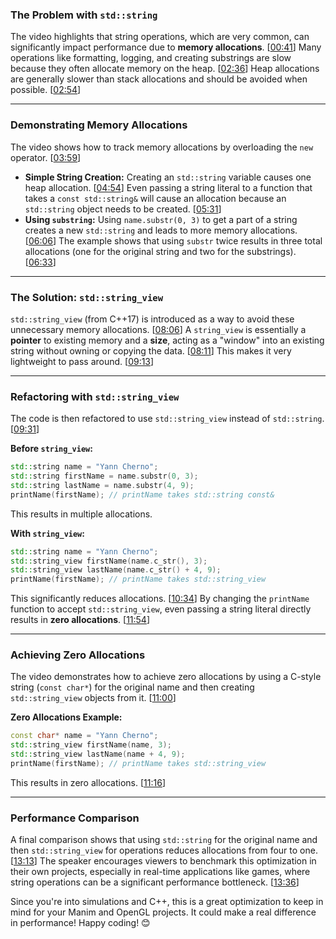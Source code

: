 ### The Problem with `std::string`

The video highlights that string operations, which are very common, can significantly impact performance due to **memory allocations**. \[[00:41](http://www.youtube.com/watch?v=ZO68JEgoPeg&t=41)\] Many operations like formatting, logging, and creating substrings are slow because they often allocate memory on the heap. \[[02:36](http://www.youtube.com/watch?v=ZO68JEgoPeg&t=156)\] Heap allocations are generally slower than stack allocations and should be avoided when possible. \[[02:54](http://www.youtube.com/watch?v=ZO68JEgoPeg&t=174)\]

-----

### Demonstrating Memory Allocations

The video shows how to track memory allocations by overloading the `new` operator. \[[03:59](http://www.youtube.com/watch?v=ZO68JEgoPeg&t=239)\]

  * **Simple String Creation:** Creating an `std::string` variable causes one heap allocation. \[[04:54](http://www.youtube.com/watch?v=ZO68JEgoPeg&t=294)\] Even passing a string literal to a function that takes a `const std::string&` will cause an allocation because an `std::string` object needs to be created. \[[05:31](http://www.youtube.com/watch?v=ZO68JEgoPeg&t=331)\]
  * **Using `substring`:** Using `name.substr(0, 3)` to get a part of a string creates a new `std::string` and leads to more memory allocations. \[[06:06](http://www.youtube.com/watch?v=ZO68JEgoPeg&t=366)\] The example shows that using `substr` twice results in three total allocations (one for the original string and two for the substrings). \[[06:33](http://www.youtube.com/watch?v=ZO68JEgoPeg&t=393)\]

-----

### The Solution: `std::string_view`

`std::string_view` (from C++17) is introduced as a way to avoid these unnecessary memory allocations. \[[08:06](http://www.youtube.com/watch?v=ZO68JEgoPeg&t=486)\] A `string_view` is essentially a **pointer** to existing memory and a **size**, acting as a "window" into an existing string without owning or copying the data. \[[08:11](http://www.youtube.com/watch?v=ZO68JEgoPeg&t=491)\] This makes it very lightweight to pass around. \[[09:13](http://www.youtube.com/watch?v=ZO68JEgoPeg&t=553)\]

-----

### Refactoring with `std::string_view`

The code is then refactored to use `std::string_view` instead of `std::string`. \[[09:31](http://www.youtube.com/watch?v=ZO68JEgoPeg&t=571)\]

**Before `string_view`:**

```cpp
std::string name = "Yann Cherno";
std::string firstName = name.substr(0, 3);
std::string lastName = name.substr(4, 9);
printName(firstName); // printName takes std::string const&
```

This results in multiple allocations.

**With `string_view`:**

```cpp
std::string name = "Yann Cherno";
std::string_view firstName(name.c_str(), 3);
std::string_view lastName(name.c_str() + 4, 9);
printName(firstName); // printName takes std::string_view
```

This significantly reduces allocations. \[[10:34](http://www.youtube.com/watch?v=ZO68JEgoPeg&t=634)\] By changing the `printName` function to accept `std::string_view`, even passing a string literal directly results in **zero allocations**. \[[11:54](http://www.youtube.com/watch?v=ZO68JEgoPeg&t=714)\]

-----

### Achieving Zero Allocations

The video demonstrates how to achieve zero allocations by using a C-style string (`const char*`) for the original name and then creating `std::string_view` objects from it. \[[11:00](http://www.youtube.com/watch?v=ZO68JEgoPeg&t=660)\]

**Zero Allocations Example:**

```cpp
const char* name = "Yann Cherno";
std::string_view firstName(name, 3);
std::string_view lastName(name + 4, 9);
printName(firstName); // printName takes std::string_view
```

This results in zero allocations. \[[11:16](http://www.youtube.com/watch?v=ZO68JEgoPeg&t=676)\]

-----

### Performance Comparison

A final comparison shows that using `std::string` for the original name and then `std::string_view` for operations reduces allocations from four to one. \[[13:13](http://www.youtube.com/watch?v=ZO68JEgoPeg&t=793)\] The speaker encourages viewers to benchmark this optimization in their own projects, especially in real-time applications like games, where string operations can be a significant performance bottleneck. \[[13:36](http://www.youtube.com/watch?v=ZO68JEgoPeg&t=816)\]

Since you're into simulations and C++, this is a great optimization to keep in mind for your Manim and OpenGL projects. It could make a real difference in performance\! Happy coding\! 😊
